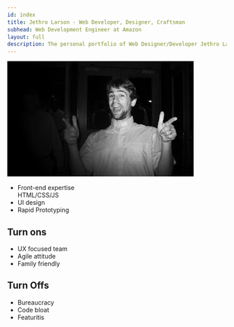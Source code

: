 ```yaml
---
id: index
title: Jethro Larson - Web Developer, Designer, Craftsman
subhead: Web Development Engineer at Amazon
layout: full
description: The personal portfolio of Web Designer/Developer Jethro Larson
---
```


<img id="picture" src="/images/ohYeah_small.jpg" alt="Oh Yeaaah!"/>

* Front-end expertise  
  HTML/CSS/JS
* UI design
* Rapid Prototyping

Turn ons
--------
* UX focused team
* Agile attitude
* Family friendly

Turn Offs
---------
* Bureaucracy
* Code bloat
* Featuritis
